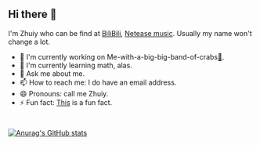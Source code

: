 ## Hi there 👋

I'm Zhuiy who can be find at [BiliBili](https://space.bilibili.com/492975677?spm_id_from=333.1007.0.0 'for fun videos'), [Netease music](https://music.163.com/#/artist?id=33216546 'for music'). Usually my name won't change a lot.

- 🔭 I'm currently working on Me-with-a-big-big-band-of-crabs[🦀](https://github.com/zhuiyy/Me-with-a-big-big-band-of-crabs).
- 🌱 I'm currently learning math, alas.
- 💬 Ask me about me.
- 📫 How to reach me: I do have an email address. 
- 😄 Pronouns: call me Zhuiy.
- ⚡ Fun fact: [This](https://github.com/zhuiyy/Me-with-a-big-big-band-of-crabs/tree/Laugh-Love-up-luck-truck-and-so-on/%E7%B1%BBGEB%E7%AC%91%E8%AF%9D/Brain) is a fun fact.

# 
[![Anurag's GitHub stats](https://github-readme-stats.vercel.app/api?username=zhuiyy)](https://github.com/anuraghazra/github-readme-stats)
